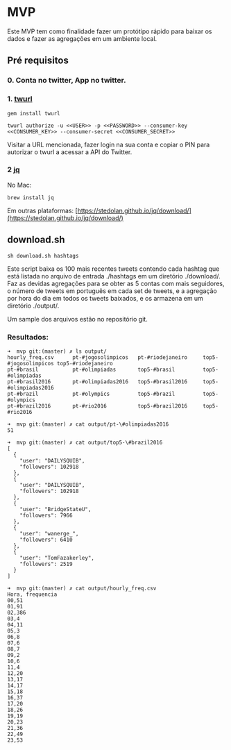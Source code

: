 # MVP
Este MVP tem como finalidade fazer um protótipo rápido para baixar os dados e fazer as agregações em um ambiente local.

## Pré requisitos

### 0. Conta no twitter, App no twitter.
 
### 1. [twurl](https://github.com/twitter/twurl)

```
gem install twurl 

twurl authorize -u <<USER>> -p <<PASSWORD>> --consumer-key <<CONSUMER_KEY>> --consumer-secret <<CONSUMER_SECRET>> 

```
Visitar a URL mencionada, fazer login na sua conta e copiar o PIN para autorizar o twurl a acessar a API do Twitter.
 
 
### 2 [jq](https://stedolan.github.io/jq/) 

No Mac:

```
brew install jq 
```
Em outras plataformas: [https://stedolan.github.io/jq/download/](https://stedolan.github.io/jq/download/)


## download.sh

```
sh download.sh hashtags 
```
Este script baixa os 100 mais recentes tweets contendo cada hashtag que está listada no arquivo de entrada ./hashtags em um diretório ./download/. Faz as devidas agregações para se obter as 5 contas com mais seguidores, o número de tweets em português em cada set de tweets, e a agregação por hora do dia em todos os tweets baixados, e os armazena em um diretório ./output/. 

Um sample dos arquivos estão no repositório git.


### Resultados:

```
➜  mvp git:(master) ✗ ls output/
hourly_freq.csv      pt-#jogosolimpicos   pt-#riodejaneiro     top5-#jogosolimpicos top5-#riodejaneiro
pt-#brasil           pt-#olimpiadas       top5-#brasil         top5-#olimpiadas
pt-#brasil2016       pt-#olimpiadas2016   top5-#brasil2016     top5-#olimpiadas2016
pt-#brazil           pt-#olympics         top5-#brazil         top5-#olympics
pt-#brazil2016       pt-#rio2016          top5-#brazil2016     top5-#rio2016

➜  mvp git:(master) ✗ cat output/pt-\#olimpiadas2016
51

➜  mvp git:(master) ✗ cat output/top5-\#brazil2016
[
  {
    "user": "DAILYSQUIB",
    "followers": 102918
  },
  {
    "user": "DAILYSQUIB",
    "followers": 102918
  },
  {
    "user": "BridgeStateU",
    "followers": 7966
  },
  {
    "user": "wanerge_",
    "followers": 6410
  },
  {
    "user": "TomFazakerley",
    "followers": 2519
  }
]

➜  mvp git:(master) ✗ cat output/hourly_freq.csv
Hora, frequencia
00,51
01,91
02,386
03,4
04,11
05,3
06,8
07,6
08,7
09,2
10,6
11,4
12,20
13,17
14,17
15,18
16,37
17,20
18,26
19,19
20,23
21,36
22,49
23,53

```




